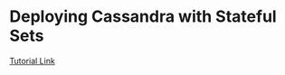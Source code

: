 # Deploying Cassandra with Stateful Sets


[Tutorial Link](https://kubernetes.io/docs/tutorials/stateful-application/cassandra/)
